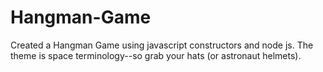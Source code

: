 # Hangman-Game

Created a Hangman Game using javascript constructors and node js.  The theme is space terminology--so grab your hats (or astronaut helmets).
